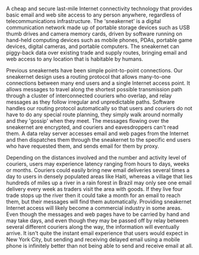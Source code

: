 A cheap and secure last-mile Internet connectivity technology that provides basic email and web site access to any person anywhere, regardless of telecommunications infrastructure. The 'sneakernet' is a digital communication network made up of portable storage devices such as USB thumb drives and camera memory cards, driven by software running on hand-held computing devices such as mobile phones, PDAs, portable game devices, digital cameras, and portable computers. The sneakernet can piggy-back data over existing trade and supply routes, bringing email and web access to any location that is habitable by humans.

Previous sneakernets have been simple point-to-point connections. Our sneakernet design uses a routing protocol that allows many-to-one connections between many end users and a single Internet access point. It allows messages to travel along the shortest possible transmission path through a cluster of interconnected couriers who overlap, and relay messages as they follow irregular and unpredictable paths. Software handles our routing protocol automatically so that users and couriers do not have to do any special route planning, they simply walk around normally and they 'gossip' when they meet. The messages flowing over the sneakernet are encrypted, and couriers and eavesdroppers can't read them. A data relay server accesses email and web pages from the Internet and then dispatches them through the sneakernet to the specific end users who have requested them, and sends email for them by proxy.

Depending on the distances involved and the number and activity level of couriers, users may experience latency ranging from hours to days, weeks or months. Couriers could easily bring new email deliveries several times a day to users in densely populated areas like Haiti, whereas a village that lies hundreds of miles up a river in a rain forest in Brazil may only see one email delivery every week as traders visit the area with goods. If they live four trade stops up the river then it could take a month for an email to reach them, but their messages will find them automatically. Providing sneakernet Internet access will likely become a commercial industry in some areas. Even though the messages and web pages have to be carried by hand and may take days, and even though they may be passed off by relay between several different couriers along the way, the information will eventually arrive. It isn't quite the instant email experience that users would expect in New York City, but sending and receiving delayed email using a mobile phone is infinitely better than not being able to send and receive email at all.






